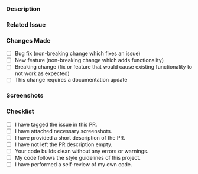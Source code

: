 ### Description
<!-- Provide a short description of the PR -->

### Related Issue
<!-- Mention the issue number this PR addresses (e.g., #18) -->

### Changes Made
<!-- List the changes made in this PR -->

- [ ] Bug fix (non-breaking change which fixes an issue)
- [ ] New feature (non-breaking change which adds functionality)
- [ ] Breaking change (fix or feature that would cause existing functionality to not work as expected)
- [ ] This change requires a documentation update

### Screenshots
<!-- Attach screenshots if any UI changes were made -->

### Checklist
- [ ] I have tagged the issue in this PR.
- [ ] I have attached necessary screenshots.
- [ ] I have provided a short description of the PR.
- [ ] I have not left the PR description empty.
- [ ] Your code builds clean without any errors or warnings.
- [ ] My code follows the style guidelines of this project.
- [ ] I have performed a self-review of my own code.
